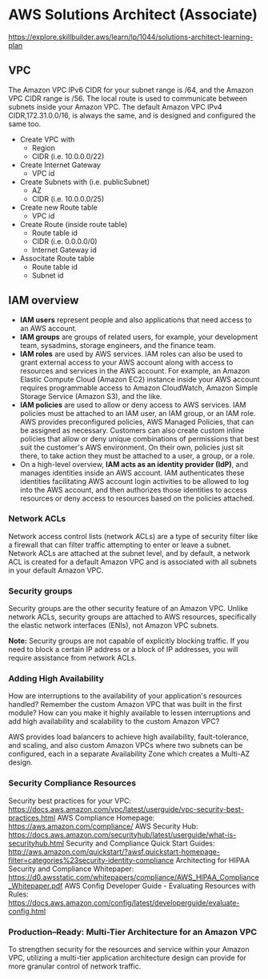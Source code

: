 # AWS Solutions Architect (Associate)

https://explore.skillbuilder.aws/learn/lp/1044/solutions-architect-learning-plan

## VPC

The Amazon VPC IPv6 CIDR for your subnet range is /64, and the Amazon VPC CIDR range is /56. The local route is used to communicate between subnets inside your Amazon VPC. The default Amazon VPC IPv4 CIDR,172.31.0.0/16, is always the same, and is designed and configured the same too.


 - Create VPC with
	- Region
	- CIDR (i.e. 10.0.0.0/22)
 - Create Internet Gateway
   - VPC id
 - Create Subnets with (i.e. publicSubnet)
   - AZ
   - CIDR (i.e. 10.0.0.0/25)
 - Create new Route table
   - VPC id
 - Create Route (inside route table)
   - Route table id
   - CIDR (i.e. 0.0.0.0/0)
   - Internet Gateway id
 - Associtate Route table
   - Route table id
   - Subnet id

## IAM overview

- **IAM users** represent people and also applications that need access to an AWS account. 
- **IAM groups** are groups of related users, for example, your development team, sysadmins, storage engineers, and the finance team.
- **IAM roles** are used by AWS services. IAM roles can also be used to grant external access to your AWS account along with access to resources and services in the AWS account. For example, an Amazon Elastic Compute Cloud (Amazon EC2) instance inside your AWS account requires programmable access to Amazon CloudWatch, Amazon Simple Storage Service (Amazon S3), and the like.  
- **IAM policies** are used to allow or deny access to AWS services. IAM policies must be attached to an IAM user, an IAM group, or an IAM role. AWS provides preconfigured policies, AWS Managed Policies, that can be assigned as necessary. Customers can also create custom inline policies that allow or deny unique combinations of permissions that best suit the customer's AWS environment. On their own, policies just sit there, to take action they must be attached to a user, a group, or a role.  
- On a high-level overview, **IAM acts as an identity provider (IdP)**, and manages identities inside an AWS account. IAM authenticates these identities facilitating AWS account login activities to be allowed to log into the AWS account, and then authorizes those identities to access resources or deny access to resources based on the policies attached. 

### Network ACLs

Network access control lists (network ACLs) are a type of security filter like a firewall that can filter traffic attempting to enter or leave a subnet. Network ACLs are attached at the subnet level, and by default, a network ACL is created for a default Amazon VPC and is associated with all subnets in your default Amazon VPC. 

### Security groups

Security groups are the other security feature of an Amazon VPC. Unlike network ACLs, security groups are attached to AWS resources, specifically the elastic network interfaces (ENIs), not Amazon VPC subnets. 

**Note:** Security groups are not capable of explicitly blocking traffic. If you need to block a certain IP address or a block of IP addresses, you will require assistance from network ACLs.

### Adding High Availability

How are interruptions to the availability of your application's resources handled? Remember the custom Amazon VPC that was built in the first module? How can you make it highly available to lessen interruptions and add high availability and scalability to the custom Amazon VPC? 

AWS provides load balancers to achieve high availability, fault-tolerance, and scaling, and also custom Amazon VPCs where two subnets can be configured, each in a separate Availability Zone which creates a Multi-AZ design.  

### Security Compliance Resources

Security best practices for your VPC: https://docs.aws.amazon.com/vpc/latest/userguide/vpc-security-best-practices.html
AWS Compliance Homepage: https://aws.amazon.com/compliance/
AWS Security Hub: https://docs.aws.amazon.com/securityhub/latest/userguide/what-is-securityhub.html
Security and Compliance Quick Start Guides: http://aws.amazon.com/quickstart/?awsf.quickstart-homepage-filter=categories%23security-identity-compliance
Architecting for HIPAA Security and Compliance Whitepaper: https://d0.awsstatic.com/whitepapers/compliance/AWS_HIPAA_Compliance_Whitepaper.pdf
AWS Config Developer Guide - Evaluating Resources with Rules: https://docs.aws.amazon.com/config/latest/developerguide/evaluate-config.html

### Production–Ready: Multi-Tier Architecture for an Amazon VPC

To strengthen security for the resources and service within your Amazon VPC, utilizing a multi-tier application architecture design can provide for more granular control of network traffic.





